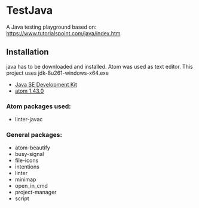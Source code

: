 # TestJava

A Java testing playground based on: https://www.tutorialspoint.com/java/index.htm

## Installation

java has to be downloaded and installed. Atom was used as text editor. This project uses jdk-8u261-windows-x64.exe

* [Java SE Development Kit](https://www.oracle.com/java/technologies/java-se-glance.html)
* [atom 1.43.0](https://atom.io/)

### Atom packages used:

* linter-javac

### General packages:

* atom-beautify
* busy-signal
* file-icons
* intentions
* linter
* minimap
* open_in_cmd
* project-manager
* script
